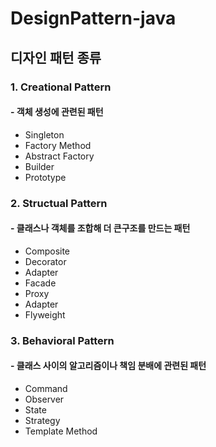 # DesignPattern-java


## 디자인 패턴 종류


### 1. Creational Pattern
#### - 객체 생성에 관련된 패턴
* Singleton
* Factory Method
* Abstract Factory
* Builder
* Prototype


### 2. Structual Pattern
#### - 클래스나 객체를 조합해 더 큰구조를 만드는 패턴
* Composite
* Decorator
* Adapter
* Facade
* Proxy
* Adapter
* Flyweight

### 3. Behavioral Pattern
#### - 클래스 사이의 알고리즘이나 책임 분배에 관련된 패턴
* Command
* Observer
* State
* Strategy
* Template Method
